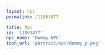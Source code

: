 ```yaml
---
layout: npc
permalink: /11003477

title: Npc
id: '11003477'
npc_name: 'Dummy NPC'
icon_url: 'portrait/npc/dummy_p.png'
---
```

